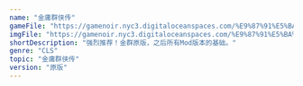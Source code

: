 ```yaml
---
name: "金庸群侠传"
gameFile: "https://gamenoir.nyc3.digitaloceanspaces.com/%E9%87%91%E5%BA%B8%E7%BE%A4%E4%BE%A0%E4%BC%A0/jyqxz.zip"
imgFile: "https://gamenoir.nyc3.digitaloceanspaces.com/%E9%87%91%E5%BA%B8%E7%BE%A4%E4%BE%A0%E4%BC%A0/original.webp"
shortDescription: "强烈推荐！金群原版，之后所有Mod版本的基础。"
genre: "CLS"
topic: "金庸群侠传"
version: "原版"
---
```

